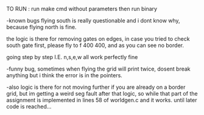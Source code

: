 TO RUN : run make cmd without parameters then run binary

-known bugs
flying south is really questionable and i dont know why, because flying 
north is fine. 

the logic is there for removing gates on edges, in case you tried to check
south gate first, please fly to f 400 400, and as you can see no border.

going step by step I.E. n,s,e,w all work perfectly fine

-funny bug, sometimes when flying the grid will print twice, dosent break
 anything but i think the error is in the pointers.

-also logic is there for not moving further if you are already on a border
 grid, but im getting a weird seg fault after that logic, so while that part
 of the assignment is implemented in lines 58 of worldgen.c and it works. 
 until later code is reached...
